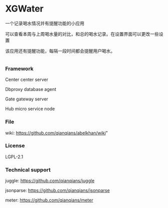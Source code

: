 # XGWater

一个记录喝水情况并有提醒功能的小应用

可以查看本周与上周喝水量的对比，和总的喝水记录。在设置界面可以更改一些设置

该应用还有提醒功能，每隔一段时间都会提醒用户喝水。

![]()

### Framework
Center center server

Dbproxy database agent

Gate gateway server

Hub micro service node

### File

wiki: https://github.com/qianqians/abelkhan/wiki"

### License

LGPL-2.1

### Technical support

juggle: https://github.com/qianqians/juggle

jsonparse: https://github.com/qianqians/jsonparse

meter: https://github.com/qianqians/meter
